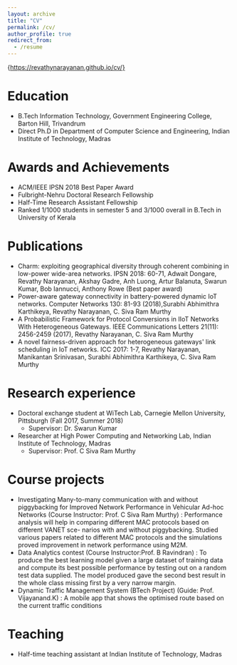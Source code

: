 ```yaml
---
layout: archive
title: "CV"
permalink: /cv/
author_profile: true
redirect_from:
  - /resume
---
```


{https://revathynarayanan.github.io/cv/}

Education
======
* B.Tech Information Technology, Government Engineering College, Barton Hill, Trivandrum
* Direct Ph.D in Department of Computer Science and Engineering, Indian Institute of Technology, Madras

Awards and Achievements
========================
* ACM/IEEE IPSN 2018 Best Paper Award
* Fulbright-Nehru Doctoral Research Fellowship
* Half-Time Research Assistant Fellowship
* Ranked 1/1000 students in semester 5 and 3/1000 overall in B.Tech in University of Kerala

Publications
============
* Charm: exploiting geographical diversity through coherent combining in low-power wide-area networks. IPSN 2018: 60-71,
Adwait Dongare, Revathy Narayanan, Akshay Gadre, Anh Luong, Artur Balanuta, Swarun Kumar, Bob Iannucci, Anthony Rowe (Best paper award)
* Power-aware gateway connectivity in battery-powered dynamic IoT networks. Computer Networks 130: 81-93 (2018),Surabhi Abhimithra Karthikeya, Revathy Narayanan, C. Siva Ram Murthy
* A Probabilistic Framework for Protocol Conversions in IIoT Networks With Heterogeneous Gateways. IEEE Communications Letters 21(11): 2456-2459 (2017), Revathy Narayanan, C. Siva Ram Murthy
* A novel fairness-driven approach for heterogeneous gateways' link scheduling in IoT networks. ICC 2017: 1-7, Revathy Narayanan, Manikantan Srinivasan, Surabhi Abhimithra Karthikeya, C. Siva Ram Murthy

Research experience
======
* Doctoral exchange student at WiTech Lab, Carnegie Mellon University, Pittsburgh (Fall 2017, Summer 2018)
  * Supervisor: Dr. Swarun Kumar
* Researcher at High Power Computing and Networking Lab, Indian Institute of Technology, Madras
  * Supervisor: Prof. C Siva Ram Murthy

Course projects
============
* Investigating Many-to-many communication with and without piggybacking for Improved Network
Performance in Vehicular Ad-hoc Networks
 (Course Instructor: Prof. C Siva Ram Murthy)
: Performance analysis will help in comparing different MAC protocols based on different VANET sce-
narios with and without piggybacking.
Studied various papers related to different MAC protocols and the simulations proved improvement
in network performance using M2M.
* Data Analytics contest
(Course Instructor:Prof. B Ravindran)
: To produce the best learning model given a large dataset of training data and compute its best possible
performance by testing out on a random test data supplied.
The model produced gave the second best result in the whole class missing first by a very narrow
margin.
* Dynamic Traffic Management System 
(BTech Project)
(Guide: Prof. Vijayanand.K)
: A mobile app that shows the optimised route based on the current traffic conditions

Teaching
======
* Half-time teaching assistant at Indian Institute of Technology, Madras
  

